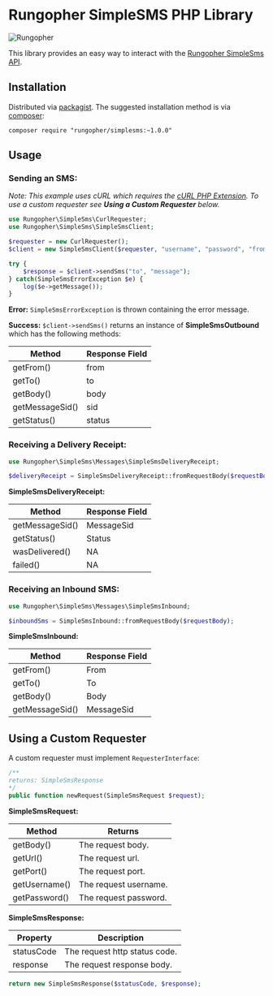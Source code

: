 # Rungopher SimpleSMS PHP Library

![Rungopher](https://www.rungopher.com/images/logo.png)

This library provides an easy way to interact with the [Rungopher SimpleSms API](https://www.rungopher.com/simple.html).

## Installation
Distributed via [packagist](https://packagist.org/packages/rungopher/simplesms). The suggested installation method is via [composer](https://getcomposer.org/):

``` shell
composer require "rungopher/simplesms:~1.0.0"
```


## Usage
### Sending an SMS:

*Note: This example uses cURL which requires the [cURL PHP Extension](http://php.net/manual/en/book.curl.php). To use a custom requester see* ***Using a Custom Requester*** *below.*

``` php
use Rungopher\SimpleSms\CurlRequester;
use Rungopher\SimpleSms\SimpleSmsClient;

$requester = new CurlRequester();
$client = new SimpleSmsClient($requester, "username", "password", "from");

try {
	$response = $client->sendSms("to", "message");
} catch(SimpleSmsErrorException $e) {
	log($e->getMessage());
}
```
**Error:** `SimpleSmsErrorException` is thrown containing the error message.

**Success:** `$client->sendSms()` returns an instance of **SimpleSmsOutbound** which has the following methods:


| Method          | Response Field |
| --------------- | -------------- |
| getFrom()       | from           |
| getTo()         | to             |
| getBody()       | body           |
| getMessageSid() | sid            |
| getStatus()     | status         | 
	
	
	
### Receiving a Delivery Receipt:
``` php
use Rungopher\SimpleSms\Messages\SimpleSmsDeliveryReceipt;

$deliveryReceipt = SimpleSmsDeliveryReceipt::fromRequestBody($requestBody);
```


**SimpleSmsDeliveryReceipt:**

| Method          | Response Field |
| --------------- | -------------- |
| getMessageSid() | MessageSid     |
| getStatus()     | Status         |
| wasDelivered()  | NA             |
| failed()        | NA             |


### Receiving an Inbound SMS:
``` php
use Rungopher\SimpleSms\Messages\SimpleSmsInbound;

$inboundSms = SimpleSmsInbound::fromRequestBody($requestBody);

```

**SimpleSmsInbound:**

| Method          | Response Field |
| --------------- | -------------- |
| getFrom()       | From           |
| getTo()         | To             |
| getBody()       | Body           |
| getMessageSid() | MessageSid     |


## Using a Custom Requester
A custom requester must implement `RequesterInterface`:

``` php
/**
returns: SimpleSmsResponse
*/
public function newRequest(SimpleSmsRequest $request);
```

**SimpleSmsRequest:**

| Method          | Returns               |
| --------------- | --------------------- |
| getBody()       | The request body.     |
| getUrl()        | The request url.      |
| getPort()       | The request port.     |
| getUsername()   | The request username. |
| getPassword()   | The request password. |


**SimpleSmsResponse:**

| Property          | Description                   |
| ----------------- | ----------------------------- |
| statusCode        | The request http status code. |
| response          | The request response body.    |

``` php
return new SimpleSmsResponse($statusCode, $response);
```


